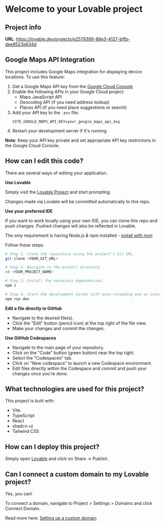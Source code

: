 # Welcome to your Lovable project

## Project info

**URL**: https://lovable.dev/projects/e2579399-88e3-4127-bffb-dee8523e634d

## Google Maps API Integration

This project includes Google Maps integration for displaying device locations. To use this feature:

1. Get a Google Maps API key from the [Google Cloud Console](https://developers.google.com/maps/documentation/javascript/get-api-key)
2. Enable the following APIs in your Google Cloud project:
    - Maps JavaScript API
    - Geocoding API (if you need address lookup)
    - Places API (if you need place suggestions or search)
3. Add your API key to the `.env` file:
    ```
    VITE_GOOGLE_MAPS_API_KEY=your_google_maps_api_key
    ```
4. Restart your development server if it's running

**Note**: Keep your API key private and set appropriate API key restrictions in the Google Cloud Console.

## How can I edit this code?

There are several ways of editing your application.

**Use Lovable**

Simply visit the [Lovable Project](https://lovable.dev/projects/e2579399-88e3-4127-bffb-dee8523e634d) and start prompting.

Changes made via Lovable will be committed automatically to this repo.

**Use your preferred IDE**

If you want to work locally using your own IDE, you can clone this repo and push changes. Pushed changes will also be reflected in Lovable.

The only requirement is having Node.js & npm installed - [install with nvm](https://github.com/nvm-sh/nvm#installing-and-updating)

Follow these steps:

```sh
# Step 1: Clone the repository using the project's Git URL.
git clone <YOUR_GIT_URL>

# Step 2: Navigate to the project directory.
cd <YOUR_PROJECT_NAME>

# Step 3: Install the necessary dependencies.
npm i

# Step 4: Start the development server with auto-reloading and an instant preview.
npm run dev
```

**Edit a file directly in GitHub**

-   Navigate to the desired file(s).
-   Click the "Edit" button (pencil icon) at the top right of the file view.
-   Make your changes and commit the changes.

**Use GitHub Codespaces**

-   Navigate to the main page of your repository.
-   Click on the "Code" button (green button) near the top right.
-   Select the "Codespaces" tab.
-   Click on "New codespace" to launch a new Codespace environment.
-   Edit files directly within the Codespace and commit and push your changes once you're done.

## What technologies are used for this project?

This project is built with:

-   Vite
-   TypeScript
-   React
-   shadcn-ui
-   Tailwind CSS

## How can I deploy this project?

Simply open [Lovable](https://lovable.dev/projects/e2579399-88e3-4127-bffb-dee8523e634d) and click on Share -> Publish.

## Can I connect a custom domain to my Lovable project?

Yes, you can!

To connect a domain, navigate to Project > Settings > Domains and click Connect Domain.

Read more here: [Setting up a custom domain](https://docs.lovable.dev/tips-tricks/custom-domain#step-by-step-guide)
